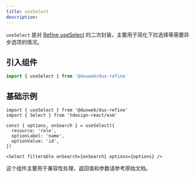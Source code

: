 ```yaml
---
title: useSelect
description:
---
```



`useSelect` 是对 [Refine useSelect](https://refine.dev/docs/api-reference/core/hooks/useSelect/) 的二次封装，主要用于简化下拉选择等需要异步选项的情况。



## 引入组件
```ts
import { useSelect } from '@duxweb/dux-refine'
```

## 基础示例
```tsx
import { useSelect } from '@duxweb/dux-refine'
import { Select } from 'tdesign-react/esm'

const { options, onSearch } = useSelect({
  resource: 'role',
  optionLabel: 'name',
  optionValue: 'id',
})

<Select filterable onSearch={onSearch} options={options} />
```

这个组件主要用于兼容性处理，返回值和参数请参考原始文档。